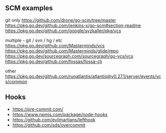 

## SCM examples 

git only
https://github.com/drone/go-scm/tree/master
https://pkg.go.dev/github.com/jenkins-x/go-scm#section-readme
https://pkg.go.dev/github.com/google/syzkaller/pkg/vcs

multiple - git / svn / hg / etc
https://pkg.go.dev/github.com/Masterminds/vcs
https://pkg.go.dev/github.com/Masterminds/glide/repo
https://pkg.go.dev/sourcegraph.com/sourcegraph/go-vcs/vcs
https://pkg.go.dev/github.com/fossas/fossa-cli

other 
https://pkg.go.dev/github.com/runatlantis/atlantis@v0.27.1/server/events/vcs/common


## Hooks 
- https://pre-commit.com/
- https://www.npmjs.com/package/node-hooks
- https://github.com/evilmartians/lefthook
- https://github.com/sds/overcommit

